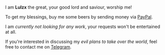 I am **Lulzx** the great, your good lord and saviour, worship me!

To get my blessings, buy me some beers by sending money via [PayPal](https://www.paypal.me/lulzx).

I am *currently not looking for any work*, your requests won't be entertained at all.

If you're interested in discussing my *evil plans to take over the world*, feel free to contact me on [Telegram](https://t.me/lulzx).
